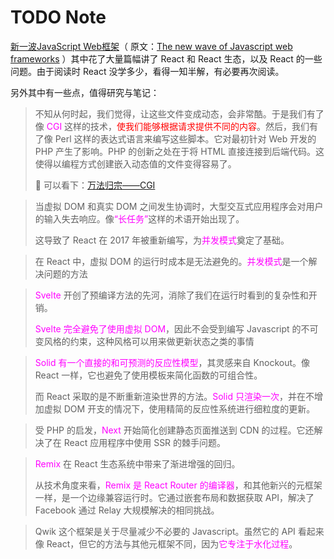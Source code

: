 # TODO Note



[新一波JavaScript Web框架](https://mp.weixin.qq.com/s/2MrTEz_YXIxsqc1z69mJNA)（ 原文：[The new wave of Javascript web frameworks](https://frontendmastery.com/posts/the-new-wave-of-javascript-web-frameworks/) ）其中花了大量篇幅讲了 React 和 React 生态，以及 React 的一些问题。由于阅读时 React 没学多少，看得一知半解，有必要再次阅读。

另外其中有一些点，值得研究与笔记：

> 不知从何时起，我们觉得，让这些文件变成动态，会非常酷。于是我们有了像 <font color=fuchsia>CGI</font> 这样的技术，<font color=red>使我们能够根据请求提供不同的内容</font>。然后，我们有了像 Perl 这样的表达式语言来编写这些脚本。它对最初针对 Web 开发的 PHP 产生了影响。PHP 的创新之处在于将 HTML 直接连接到后端代码。这使得以编程方式创建嵌入动态值的文件变得容易了。
>
> 👀 可以看下：[万法归宗——CGI](https://zhuanlan.zhihu.com/p/25013398)



> 当虚拟 DOM 和真实 DOM 之间发生协调时，大型交互式应用程序会对用户的输入失去响应。像<font color=fuchsia>“长任务”</font>这样的术语开始出现了。
>
> 这导致了 React 在 2017 年被重新编写，为<font color=fuchsia>并发模式</font>奠定了基础。

> 在 React 中，虚拟 DOM 的运行时成本是无法避免的。<font color=fuchsia>并发模式</font>是一个解决问题的方法

> <font color=fuchsia>Svelte</font> 开创了预编译方法的先河，消除了我们在运行时看到的复杂性和开销。
>
> <font color=fuchsia>Svelte 完全避免了使用虚拟 DOM</font>，因此不会受到编写 Javascript 的不可变风格的约束，这种风格可以用来做更新状态之类的事情

> <font color=fuchsia>Solid 有一个直接的和可预测的反应性模型</font>，其灵感来自 Knockout。像 React 一样，它也避免了使用模板来简化函数的可组合性。
>
> 而 React 采取的是不断重新渲染世界的方法。<font color=fuchsia>Solid 只渲染一次</font>，并在不增加虚拟 DOM 开支的情况下，使用精简的反应性系统进行细粒度的更新。

> 受 PHP 的启发，<font color=fuchsia>Next</font> 开始简化创建静态页面推送到 CDN 的过程。它还解决了在 React 应用程序中使用 SSR 的棘手问题。

> <font color=fuchsia>Remix</font> 在 React 生态系统中带来了渐进增强的回归。
>
> 从技术角度来看，<font color=fuchsia>Remix 是 React Router 的编译器</font>，和其他新兴的元框架一样，是一个边缘兼容运行时。它通过嵌套布局和数据获取 API，解决了 Facebook 通过 Relay 大规模解决的相同挑战。

> Qwik 这个框架是关于尽量减少不必要的 Javascript。虽然它的 API 看起来像 React，但它的方法与其他元框架不同，因为<font color=fuchsia>它专注于水化过程</font>。